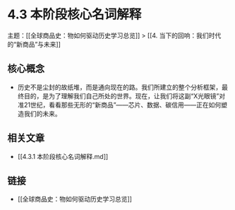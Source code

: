 # 4.3 本阶段核心名词解释

主题：[[全球商品史：物如何驱动历史学习总览]] > [[4. 当下的回响：我们时代的“新商品”与未来]]

## 核心概念

- 历史不是尘封的故纸堆，而是通向现在的路。我们所建立的整个分析框架，最终目的，是为了理解我们自己所处的世界。现在，让我们将这副“X光眼镜”对准21世纪，看看那些无形的“新商品”——芯片、数据、碳信用——正在如何塑造我们的未来。

## 相关文章

- [[4.3.1 本阶段核心名词解释.md]]

## 链接

- [[全球商品史：物如何驱动历史学习总览]]
